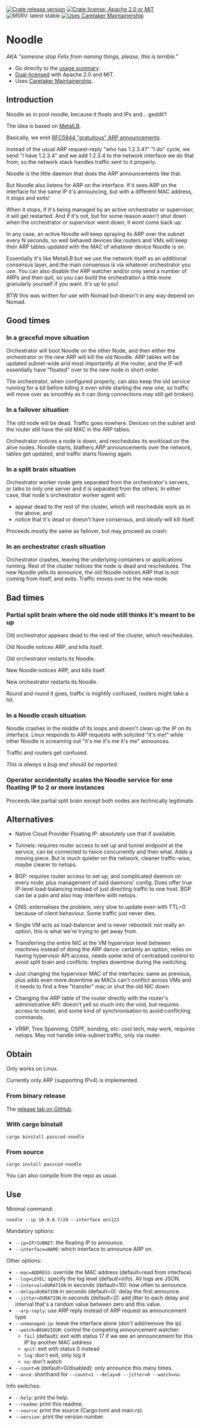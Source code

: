 [![Crate release version](https://flat.badgen.net/crates/v/passcod-noodle)](https://crates.io/crates/passcod-noodle)
[![Crate license: Apache 2.0 or MIT](https://flat.badgen.net/badge/license/Apache%202.0%20or%20MIT)][copyright]
![MSRV: latest stable](https://flat.badgen.net/badge/MSRV/latest%20stable/orange)
[![Uses Caretaker Maintainership](https://flat.badgen.net/badge/Caretaker/Maintainership%20👥%20/purple)][caretaker]

# Noodle

_AKA "someone stop Félix from naming things, please, this is terrible."_

- Go directly to the [usage summary](#obtain).
- [Dual-licensed][copyright] with Apache 2.0 and MIT.
- Uses [Caretaker Maintainership][caretaker].

[caretaker]: ./CARETAKERS.md
[copyright]: ./COPYRIGHT

## Introduction

Noodle as in pool noodle, because it floats and IPs and... geddit?

The idea is based on [MetalLB](https://metallb.universe.tf/concepts/layer2/).

Basically, we emit [RFC5944 "gratuitous" ARP announcements](https://tools.ietf.org/html/rfc5944#section-4.6).

Instead of the usual ARP request-reply "who has 1.2.3.4?" "I do" cycle, we send
"I have 1.2.3.4" and we add 1.2.3.4 to the network interface we do that from,
so the network stack handles traffic sent to it properly.

Noodle is the little daemon that does the ARP announcements like that.

But Noodle also listens for ARP on the interface. If it sees ARP on the
interface for the same IP it's announcing, but with a different MAC address, it
stops and exits!

When it stops, if it's being managed by an active orchestrator or supervisor,
it will get restarted. And if it's not, but for some reason wasn't shut down
when the orchestrator or supervisor went down, it wont come back up.

In any case, an active Noodle will keep spraying its ARP over the subnet
every N seconds, so well behaved devices like routers and VMs will keep
their ARP tables updated with the MAC of whatever device Noodle is on.

Essentially it's like MetalLB but we use the network itself as an additional
consensus layer, and the main consensus is via whatever orchestrator you use.
You can also disable the ARP watcher and/or only send a number of ARPs and then
quit, so you can build the orchestration a little more granularly yourself if
you want. It's up to you!

BTW this was written for use with Nomad but doesn't in any way depend on Nomad.

## Good times

### In a graceful move situation

Orchestrator will boot Noodle on the other Node, and then either the
orchestrator or the new ARP will kill the old Noodle. ARP tables will be
updated subnet-wide and most importantly at the router, and the IP will
essentially have "floated" over to the new node in short order.

The orchestrator, when configured properly, can also keep the old service
running for a bit before killing it even while starting the new one, so traffic
will move over as smoothly as it can (long connections may still get broken).

### In a failover situation

The old node will be dead. Traffic goes nowhere. Devices on the subnet
and the router still have the old MAC in the ARP tables.

Orchestrator notices a node is down, and reschedules its workload on the alive
nodes. Noodle starts, blathers ARP announcements over the network, tables get
updated, and traffic starts flowing again.

### In a split brain situation

Orchestrator worker node gets separated from the orchestrator's servers, or
talks to only one server and _it_ is separated from the others. In either case,
that node's orchestrator worker agent will:

- appear dead to the rest of the cluster, which will reschedule work as
  in the above, and
- notice that it's dead or doesn't have consensus, and _ideally_ will
  kill itself.

Proceeds mostly the same as failover, but may proceed as crash:

### In an orchestrator crash situation

Orchestrator crashes, leaving the underlying containers or applications
running. Rest of the cluster notices the node is dead and reschedules. The new
Noodle yells its announce, the old Noodle notices ARP that is not coming from
itself, and exits. Traffic moves over to the new node.

## Bad times

### Partial split brain where the old node still thinks it's meant to be up

Old orchestrator appears dead to the rest of the cluster, which reschedules.

Old Noodle notices ARP, and kills itself.

Old orchestrator restarts its Noodle.

New Noodle notices ARP, and kills itself.

New orchestrator restarts its Noodle.

Round and round it goes, traffic is mightily confused, routers might
take a hit.

### In a Noodle crash situation

Noodle crashes in the middle of its loops and doesn't clean up the IP on
its interface. Linux responds to ARP requests with solicited "it's me!"
while other Noodle is screaming out "it's me it's me it's me" announces.

Traffic and routers get confused.

_This is always a bug and should be reported._

### Operator accidentally scales the Noodle service for one floating IP to 2 or more instances

Proceeds like partial split brain except both nodes are technically legitimate.

## Alternatives

- Native Cloud Provider Floating IP: absolutely use that if available.

- Tunnels: requires router access to set up and tunnel endpoint at the
  service, can be connected to twice concurrently and then what. Adds a
  moving piece. But is much quieter on the network, cleaner
  traffic-wise, maybe clearer to netops.

- BGP: requires router access to set up, and complicated daemon on every
  node, plus management of said daemons' config. Does offer true IP-level
  load-balancing instead of just directing traffic to one host. BGP can
  be a pain and also may interfere with netops.

- DNS: externalises the problem, very slow to update even with TTL=0 because of
  client behaviour. Some traffic just never dies.

- Single VM acts as load-balancer and is never rebooted: not really an
  option, this is what we're trying to get away from.

- Transferring the entire NIC at the VM hypervisor level between machines
  instead of doing the ARP dance: certainly an option, relies on having
  hypervisor API access, needs some kind of centralised control to avoid
  split brain and conflicts. Implies downtime during the switching.

- Just changing the hypervisor MAC of the interfaces: same as previous,
  plus adds even more downtime as MACs can't conflict across VMs and
  it needs to find a free "transfer" mac or shut the old NIC down.

- Changing the ARP table of the router directly with the router's
  administrative API: doesn't yell so much into the void, but requires access
  to router, and some kind of synchronisation to avoid conflicting commands.

- VRRP, Tree Spanning, OSPF, bonding, etc: cool tech, may work, requires
  netops. May not handle intra-subnet traffic, only via router.

## Obtain

Only works on Linux.

Currently only ARP (supporting IPv4) is implemented.

### From binary release

The [release tab on GitHub](https://github.com/passcod/noodle/releases).

### With cargo binstall

```
cargo binstall passcod-noodle
```

### From source

```
cargo install passcod-noodle
```

You can also compile from the repo as usual.

## Use

Minimal command:

```
noodle --ip 10.9.8.7/24 --interface ens123
```

Mandatory options:

- `--ip=IP/SUBNET`: the floating IP to announce.
- `--interface=NAME`: which interface to announce ARP on.

Other options:

- `--mac=ADDRESS`: override the MAC address (default=read from interface)
- `--log=LEVEL`: specify the log level (default=info). All logs are JSON.
- `--interval=DURATION` in seconds (default=10): how often to announce.
- `--delay=DURATION` in seconds (default=0): delay the first announce.
- `--jitter=DURATION` in seconds (default=2): add jitter to each delay and
  interval that's a random value between zero and this value.
- `--arp-reply`: use ARP reply instead of ARP request as announcement type
- `--unmanaged-ip`: leave the interface alone (don't add/remove the ip)
- `--watch=BEHAVIOUR`: control the competing announcement watcher:
  * `fail` (default): exit with status 17 if we see an announcement for this
    IP by another MAC address
  * `quit`: exit with status 0 instead
  * `log`: don't exit, only log it
  * `no`: don't watch
- `--count=N` (default=0/disabled): only announce this many times.
- `--once`: shorthand for `--count=1 --delay=0 --jitter=0 --watch=no`.

Info switches:

- `--help`: print the help.
- `--readme`: print this readme.
- `--source`: print the source (Cargo.toml and main.rs).
- `--version`: print the version number.
